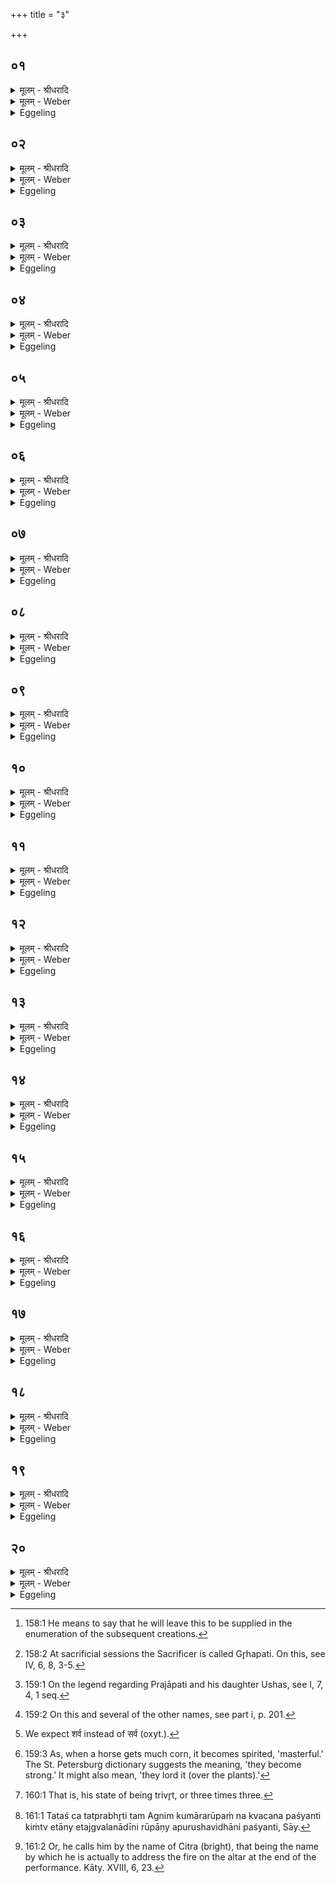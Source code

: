 +++
title = "३"

+++


## ०१
<details><summary>मूलम् - श्रीधरादि</summary>

प्रजा᳘पतिर्वा᳘ ऽइदम᳘ग्र ऽआसीत्॥  
(दे᳘) ए᳘क एव᳘ सो ऽकामयत स्यां प्र᳘जायेये᳘ति᳘ सो ऽश्राम्यत्स त᳘पो ऽतप्यत त᳘स्माच्छ्रान्ता᳘त्तेपानादा᳘पो ऽसृज्यन्त त᳘स्मात्पु᳘रुषात्तप्तादा᳘पो जायन्ते॥
</details>

<details><summary>मूलम् - Weber</summary>

प्रजा᳘पतिर्वा᳘ इदम᳘ग्र आसीत्॥  
ए᳘क एवॗ सो ऽकामयत स्याम् प्र᳘जायेये᳘तिॗ सो ऽश्राम्यत्स त᳘पो ऽतप्यत त᳘स्माछ्रान्ता᳘त्तेपानादा᳘पो ऽसृज्यन्त त᳘स्मात्पु᳘रुषात्तप्तादा᳘पो जायन्ते॥
</details>

<details><summary>Eggeling</summary>

1. Verily, Prajāpati alone was here in the beginning. He desired, 'May I exist, may I reproduce myself!' He toiled, he practised austerity (or, became heated). From him, worn out and heated, the waters were created: from that heated Person the waters are born.
</details>

## ०२
<details><summary>मूलम् - श्रीधरादि</summary>

(न्त ऽ) आ᳘पो ऽब्रुव᳘न्॥  
(न्क्व) क्व व्वयं᳘ भवामे᳘ति त᳘प्यध्वमि᳘त्यब्रवीत्ता᳘ ऽअतप्यन्त ताः फे᳘नमसृजन्त त᳘स्मादपां᳘ तप्ता᳘नां फे᳘नो जायते॥
</details>

<details><summary>मूलम् - Weber</summary>

आ᳘पो ऽब्रुव᳘न्॥  
क्व वय᳘म् भवामे᳘ति त᳘प्यध्वमि᳘त्यब्रवीत्ता᳘ अतप्यन्त ताः फे᳘नमसृजन्त त᳘स्मादपां᳘ तप्ता᳘नाम् फे᳘नो जायते॥
</details>

<details><summary>Eggeling</summary>

2. The waters said, 'What is to become of us?'--'Ye shall be heated,' he said. They were heated; they created foam: hence foam is produced in heated water.
</details>

## ०३
<details><summary>मूलम् - श्रीधरादि</summary>

फे᳘नो ऽब्रवी᳘त्॥  
(त्क्वा) क्वाहं᳘ भवानी᳘ति त᳘प्यस्वे᳘त्यब्रवी᳘त्सो ऽतप्यत स मृ᳘दमसृजतैतद्वै फे᳘नस्तप्यते य᳘द᳘प्स्वावे᳘ष्टमानः प्ल᳘वते स᳘ य᳘दोपहन्य᳘ते मृ᳘देव᳘ भवति॥
</details>

<details><summary>मूलम् - Weber</summary>

फे᳘नो ऽब्रवीत्॥  
क्वाह᳘म् भवानी᳘ति त᳘प्यस्वे᳘त्यब्रवीॗत्सो ऽतप्यत स मृ᳘दमसृजतैतद्वै फे᳘नस्तप्यते य᳘दॗप्स्वावे᳘ष्टमानः प्ल᳘वते स᳘ यॗदोपहन्य᳘ते मृ᳘देव᳘ भवति॥
</details>

<details><summary>Eggeling</summary>

3. The foam (m.) said, 'What is to become of me?'--'Thou shalt be heated!' he said. It was heated, and produced clay; for indeed the foam is heated, when it floats on the water, covering it; and when one beats upon it, it indeed becomes clay.
</details>

## ०४
<details><summary>मूलम् - श्रीधरादि</summary>

मृ᳘दब्रवी᳘त्॥  
(त्क्वा) क्वाहं᳘ भवानी᳘ति त᳘प्यस्वे᳘त्यब्रवी᳘त्सा ऽतप्यत सा सि᳘कता ऽअसृजतैतद्वै मृ᳘त्तप्यते य᳘देनां विकृष᳘न्ति त᳘स्माद्यद्य᳘पि सु᳘मार्त्स्नं व्विकृष᳘न्ति सैकत᳘मिवैव᳘ भवत्येता᳘वन्नु तद्य᳘त्क्वाहं᳘ भवानि᳘ क्वाहं᳘ भवानी᳘ति॥
</details>

<details><summary>मूलम् - Weber</summary>

मृ᳘दब्रवीत्॥  
क्वाह᳘म् भवानी᳘ति त᳘प्यस्वे᳘त्यब्रवीॗत्सातप्यत सा सि᳘कता असृजतैतद्वै मृ᳘त्तप्यते य᳘देनां विकृष᳘न्ति त᳘स्माद्यद्य᳘पि सु᳘मार्त्स्नं विकृष᳘न्ति सैकत᳘मिवैव᳘ भवत्येता᳘वन्नु तद्यॗत्क्वाह᳘म् भवानिॗ क्वाह᳘ भवानी᳘ति॥
</details>

<details><summary>Eggeling</summary>

4. The clay (f.) said, 'What is to become of me?'--'Thou shalt be heated!' he said. It was heated,

and produced sand; for this clay becomes indeed heated when they plough it; and if only they plough very fine then it becomes, as it were, sandy. So much, then, as to that 'What is to become of me? what is to become of me [^egg_320]?'

[^egg_320]: 158:1 He means to say that he will leave this to be supplied in the enumeration of the subsequent creations.
</details>

## ०५
<details><summary>मूलम् - श्रीधरादि</summary>

सि᳘कताभ्यः श᳘र्करा ऽमसृजत॥  
त᳘स्मात्सि᳘कताः श᳘र्करै᳘वान्ततो᳘ भवति श᳘र्कराया ऽअ᳘श्मानं त᳘स्माच्छ᳘र्करा᳘श्मै᳘वान्ततो᳘ भवत्य᳘श्मनो᳘ ऽयस्त᳘स्माद᳘श्मनो᳘ ऽयो धमन्त्य᳘यसो हि᳘रण्यं त᳘स्माद᳘यो बहुध्मातᳫँ᳭ हि᳘रण्यसंकाशमिवैव᳘ भवति॥
</details>

<details><summary>मूलम् - Weber</summary>

सि᳘कताभ्यः श᳘र्करामसृजत॥  
त᳘स्मात्सि᳘कताः श᳘र्करैॗवान्ततो᳘ भवति श᳘र्कराया अ᳘श्मानं त᳘स्माछ᳘र्करा᳘श्मैॗवान्ततो᳘ भवत्य᳘श्मनो᳘ ऽयस्त᳘स्माद᳘श्मनो᳘ ऽयो धमन्त्य᳘यसो हि᳘रण्यं त᳘स्माद᳘यो बहुध्मातᳫं हि᳘रण्यसंकाशमिवैव᳘ भवति॥
</details>

<details><summary>Eggeling</summary>

5. From the sated he created the pebble: whence sand finally indeed becomes a pebble;--from the pebble the stone: whence the pebble finally indeed becomes a stone;--from the stone metal ore: whence from stone they smelt ore;--from ore gold: whence ore much smelted comes, as it were, to have the appearance of gold.
</details>

## ०६
<details><summary>मूलम् - श्रीधरादि</summary>

तद्य᳘दसृज्यता᳘क्षरत्॥ 
(त्त) तद्यद᳘क्षरत्त᳘स्मादक्ष᳘रं य᳘दष्टौ कृत्वो᳘ ऽक्षर᳘त्सै᳘वाष्टा᳘क्षरा गाय᳘त्र्यभवत्[[!!]]॥
</details>

<details><summary>मूलम् - Weber</summary>

तद्य᳘दसृज्यता᳘क्षरत् तद्यद᳘क्षरत्त᳘स्मादक्ष᳘रं य᳘दष्टौ कृत्वो᳘ ऽक्षरॗत्सैॗवाष्टा᳘क्षरा गायत्र्य᳘ भवत्॥
</details>

<details><summary>Eggeling</summary>

6. Now that which was created was flowing; and inasmuch as it was flowing (aksharat), a syllable (akshara) resulted therefrom; and inasmuch as it flowed eight times, that octosyllabic Gāyatrī was produced.
</details>

## ०७
<details><summary>मूलम् - श्रीधरादि</summary>

(द᳘) अ᳘भूद्वा᳘ ऽइयं᳘ प्रतिष्ठे᳘ति॥  
तद्भृ᳘मिरभवत्ता᳘मप्रथयत्सा᳘ पृथि᳘व्यभवत्त᳘स्यामस्यां᳘[[!!]] प्रतिष्ठा᳘यां भूता᳘नि च भूता᳘नां च प᳘तिः संव्वत्सरा᳘यादीक्षन्त भूता᳘नां प᳘तिर्गृह᳘पतिरा᳘सीदुषाः प᳘त्नी॥
</details>

<details><summary>मूलम् - Weber</summary>

अ᳘भूद्वा᳘ इय᳘म् प्रतिष्ठे᳘ति॥  
तद्भृ᳘मिरभवत्ता᳘मप्रथयत्सा᳘ पृथिव्य᳘भवत्त᳘स्यामस्या᳘म् प्रतिष्ठा᳘याम् भूता᳘नि च भूता᳘नां च प्र᳘तिः संवत्सरा᳘यादीक्षन्त भूता᳘नाम् प्र᳘तिर्गृह᳘पतिरा᳘सीदुषाः प᳘त्नी॥
</details>

<details><summary>Eggeling</summary>

7. 'This has indeed become (bhū) a foundation (resting-place),' so he thought: whence it became the earth (bhūmi). He spread it out (prath): it became the broad (earth, pr̥thivī). On this earth, as on a foundation, the beings, and the lord of beings, consecrated themselves for a year: the lord of beings was the master of the house [^egg_321], and Ushas (the Dawn) was the mistress.

[^egg_321]: 158:2 At sacrificial sessions the Sacrificer is called Gr̥hapati. On this, see IV, 6, 8, 3-5.
</details>

## ०८
<details><summary>मूलम् - श्रीधरादि</summary>

तद्या᳘नि ता᳘नि भूता᳘नि॥  
(न्यृ) ऋत᳘वस्ते᳘ ऽथ यः स᳘ भूता᳘नां प᳘तिः संव्वत्सरः सो᳘ ऽथ या᳘ सोषाः प᳘त्न्यौषसी सा ता᳘नीमा᳘नि भूता᳘नि च भूता᳘नां च प᳘तिः संव्वत्सर᳘ ऽउष᳘सि रे᳘तो ऽसिञ्चन्त्स᳘ संव्वत्सरे᳘ कुमा᳘रो ऽजायत᳘ सो ऽरोदीत्॥
</details>

<details><summary>मूलम् - Weber</summary>

तद्या᳘नि ता᳘नि भूता᳘नि॥  
ऋत᳘वस्ते᳘ ऽथ यः स᳘ भूता᳘नाम् प᳘तिः संवत्सरः सो᳘ ऽथ याॗ सोषाः प᳘त्न्यौषसी सा ता᳘नीमा᳘नि भूता᳘नि च भूता᳘नां च प᳘तिः संवत्सर᳘ उष᳘सि रे᳘तो ऽसिञ्चन्त्स᳘ संवत्सरे᳘ कुमाॗरो ऽजायतॗ सो ऽरोदीत्॥
</details>

<details><summary>Eggeling</summary>

8. Now, those beings are the seasons; and that lord of beings is the year; and that Ushas, the mistress, is the Dawn. And these same creatures, as well as the lord of beings, the year, laid seed

into Ushas [^egg_322]. There a boy (kumāra) was born in a year: he cried.

[^egg_322]: 159:1 On the legend regarding Prajāpati and his daughter Ushas, see I, 7, 4, 1 seq.
</details>

## ०९
<details><summary>मूलम् - श्रीधरादि</summary>

(त्तं᳘) तं᳘ प्रजा᳘पतिरब्रवीत्॥  
(त्कु᳘) कु᳘मार कि᳘ᳫँ᳘ रोदिषि यच्छ्र᳘मात्त᳘पसो᳘ ऽधि जातो ऽसी᳘ति᳘ सो ऽब्रवीद᳘नपहतपाप्मा वा᳘ ऽअस्म्य᳘हितनामा ना᳘म मे धेही᳘ति त᳘स्मात्पुत्र᳘स्य जात᳘स्य ना᳘म कुर्यात्पाप्मा᳘नमे᳘वास्य तद᳘पहन्त्य᳘पि द्विती᳘यम᳘पि तृती᳘यमभिपूर्व्व᳘मे᳘वास्य त᳘त्पाप्मा᳘नम᳘पहन्ति॥
</details>

<details><summary>मूलम् - Weber</summary>

त᳘म् प्रजा᳘पतिरब्रवीत्॥  
कु᳘मार किं᳘ रोदिषि यछ्र᳘मात्त᳘पसो᳘ ऽधि जातो ऽसी᳘तिॗ सो ऽब्रवीद᳘नपहतपाप्मा वा᳘ अस्म्य᳘हितनामा नाम म धेही᳘ति त᳘स्मात्पुत्र᳘स्य जात᳘स्य ना᳘म कुर्यात्पाप्मा᳘नमेॗवास्य तद᳘पहन्त्य᳘पि द्विती᳘यम᳘पि तृती᳘यमभिपूर्व᳘मेॗवास्य त᳘त्पाप्मा᳘नम᳘पहन्ति॥
</details>

<details><summary>Eggeling</summary>

9. Prajāpati said to him, 'My boy, why criest thou, when thou art born out of labour and trouble?' He said, 'Nay, but I am not freed from (guarded against) evil; I have no name given me: give me a name!' Hence one should give a name to the boy that is born, for thereby one frees him from evil;--even a second, even a third (name), for thereby one frees him from evil time after time.
</details>

## १०
<details><summary>मूलम् - श्रीधरादि</summary>

त᳘मब्रवीद्रु᳘द्रो ऽसी᳘ति॥  
तद्य᳘दस्य तन्नामा᳘करोदग्निस्त᳘द्रूपमभवदग्निर्वै᳘ रुद्रो यद᳘रोदीत्त᳘स्माद्रु᳘द्रः[[!!]] सो ऽब्रवीज्ज्या᳘यान्वा ऽअ᳘तो ऽस्मि धे᳘ह्येव᳘ मे नामे᳘ति॥
</details>

<details><summary>मूलम् - Weber</summary>

त᳘मब्रवीद्रुॗद्रो ऽसी᳘ति॥  
तद्य᳘दस्य तन्नामा᳘करोदग्निस्त᳘द्रूपमभवदग्निव᳘ रुद्रो यद᳘रोदीत्त᳘स्माद्रुॗद्रः सो ऽब्रवीज्ज्या᳘यान्वा अ᳘तो ऽस्मि धेॗह्येव᳘ मे नामे᳘ति॥
</details>

<details><summary>Eggeling</summary>

10. He said to him, 'Thou art Rudra [^egg_323].' And because he gave him that name, Agni became suchlike (or, that form), for Rudra is Agni: because he cried (rud) therefore he is Rudra. He said, 'Surely, I am mightier than that: give me yet a name!'

[^egg_323]: 159:2 On this and several of the other names, see part i, p. 201.
</details>

## ११
<details><summary>मूलम् - श्रीधरादि</summary>

त᳘मब्रवीच्छ᳘र्व्वो ऽसी᳘ति॥  
तद्य᳘दस्य तन्नामा᳘करोदा᳘पस्त᳘द्रूप᳘मभवन्ना᳘पो वै᳘ स᳘र्व्वो ऽद्भ्यो᳘ हीदᳫँ᳭ स᳘र्व्वं जा᳘यते᳘ सो ऽब्रवीज्ज्या᳘यान्वा ऽअ᳘तो ऽस्मि धे᳘ह्येव᳘ मे नामे᳘ति॥
</details>

<details><summary>मूलम् - Weber</summary>

त᳘मब्रवीत्सॗर्वो ऽसी᳘ति॥  
तद्य᳘दस्य तन्नामा᳘करोदा᳘पस्त᳘द्रूपमभवन्ना᳘पो वै᳘ सॗर्वो [^wbr_1] ऽद्भ्योॗ हीदᳫं स᳘र्वं जा᳘यतेॗ सो ऽब्रवीज्ज्या᳘यान्वा अ᳘तो ऽस्मि धे᳘ह्येव᳘ मे नामे᳘ति॥  

[^wbr_1]: We expect शर्व instead of सर्व (oxyt.).
</details>

<details><summary>Eggeling</summary>

11. He said to him, 'Thou art Sarva.' And because he gave the him that name, the waters became suchlike, for Sarva is the waters, inasmuch as from the water everything (sarva) here is produced. He said, 'Surely, I am mightier than that: give me yet a name!'
</details>

## १२
<details><summary>मूलम् - श्रीधरादि</summary>

त᳘मब्रवीत्पशुप᳘तिरसी᳘ति॥  
तद्य᳘दस्य तन्नामा᳘करोदो᳘षधयस्त᳘द्रूप᳘मभवन्नो᳘षधयो वै᳘ पशुप᳘तिस्त᳘स्माद्यदा᳘ पश᳘व ऽओ᳘षधीर्ल᳘भन्ते᳘ ऽथ[[!!]] पतीयन्ति᳘ सो ऽब्रवीज्ज्या᳘यान्वा ऽअ᳘तो ऽस्मि धे᳘ह्येव᳘ मे नामे᳘ति॥
</details>

<details><summary>मूलम् - Weber</summary>

त᳘मब्रवीत्पशुप᳘तिरसी᳘ति॥  
तद्य᳘दस्य तन्नामा᳘करोदो᳘षधयस्त᳘द्रूप᳘मभवन्नो᳘षधयो वै᳘ पशुप᳘तिस्त᳘स्माद्यदा᳘ पश᳘व ओ᳘षधीर्ल᳘भन्ते ऽथ᳘ पतीयन्तिॗ सो ऽब्रवीज्ज्या᳘यान्वा अ᳘तो ऽस्मि धेॗह्येव᳘ मे नामे᳘ति॥
</details>

<details><summary>Eggeling</summary>

12. He said to him, 'Thou art Paśupati.' And because he gave him that name, the plants became suchlike, for Paśupati is the plants: hence when cattle (paśu) get plants, then they play the master [^egg_324] (patīy). He said, 'Surely, I am mightier than that: give me yet a name!'

[^egg_324]: 159:3 As, when a horse gets much corn, it becomes spirited, 'masterful.' The St. Petersburg dictionary suggests the meaning, 'they become strong.' It might also mean, 'they lord it (over the plants).'
</details>

## १३
<details><summary>मूलम् - श्रीधरादि</summary>

त᳘मब्रवीदु᳘ग्रो ऽसी᳘ति॥  
तद्य᳘दस्य तन्नामा᳘करोद्वायुस्त᳘द्रूप᳘मभवद्वायुर्वा᳘ ऽउग्रस्त᳘स्माद्यदा ब᳘लवद्वा᳘युग्रो᳘ व्वाती᳘त्याहुः᳘ सो ऽब्रवीज्ज्या᳘यान्वा ऽअ᳘तो ऽस्मि धे᳘ह्येव᳘ मे नामे᳘ति॥
</details>

<details><summary>मूलम् - Weber</summary>

त᳘मब्रवीदुॗग्रो ऽसी᳘ति॥  
तद्य᳘दस्य तन्नामा᳘करोद्वायुस्त᳘द्रूप᳘म्भवद्वायुर्वा᳘ उग्रस्त᳘स्माद्यदा ब᳘लवद्वा᳘युग्रो᳘ वातो᳘त्याहुःॗ सो ऽब्रवीज्ज्या᳘यान्वा अ᳘तो ऽस्मि धेॗह्येव᳘ मे नामे᳘ति॥
</details>

<details><summary>Eggeling</summary>

13. He said to him, 'Thou art Ugra.' And

because he gave him that name, Vāyu (the wind) became suchlike, for Ugra is Vāyu: hence when it blows strongly, they say 'Ugra is blowing.' He said, 'Surely, I am mightier than that: give me yet a name!'
</details>

## १४
<details><summary>मूलम् - श्रीधरादि</summary>

त᳘मब्रवीदश᳘निरसी᳘ति॥  
तद्य᳘दस्य तन्नामा᳘करोद्विद्युत्त᳘द्रूप᳘मभवद्विद्युद्वा᳘ ऽअश᳘निस्त᳘स्माद्यं᳘ विद्युद्ध᳘न्त्यश᳘निरबधीदि᳘त्याहुः᳘ सो ऽब्रवीज्ज्या᳘यान्वा ऽअ᳘तो ऽस्मि धे᳘ह्येव᳘ मे नामे᳘ति॥
</details>

<details><summary>मूलम् - Weber</summary>

त᳘मब्रवीदश᳘निरसी᳘ति॥  
तद्य᳘दस्य तन्नामा᳘करोद्विद्युत्त᳘द्रूप᳘मभवद्विद्युद्वा᳘ अश᳘निस्त᳘स्माद्यं᳘ विद्युद्ध᳘न्त्यश᳘निरबधीदि᳘त्याहुःॗ सो ऽब्रवीज्ज्या᳘यान्वा अ᳘तो ऽस्मि धेॗह्येव᳘ मे नामे᳘ति॥
</details>

<details><summary>Eggeling</summary>

14. He said to him, 'Thou art Aśani.' And because he gave him that name, the lightning became suchlike, for Aśani is the lightning: hence they say of him whom the lightning strikes, 'Aśani has smitten him.' He said, 'Surely, I am mightier than that: give me yet a name!'
</details>

## १५
<details><summary>मूलम् - श्रीधरादि</summary>

त᳘मब्रवीद्भ᳘वो ऽसी᳘ति॥  
तद्य᳘दस्य तन्नामा᳘करोत्पर्ज᳘न्यस्त᳘द्रूप᳘मभवत्पर्ज᳘न्यो वै᳘ भवः᳘ पर्ज᳘न्या᳘द्धीदᳫँ᳭ स᳘र्व्वं भ᳘वति᳘ सो ऽब्रवीज्ज्या᳘यान्वा ऽअ᳘तो ऽस्मि धे᳘ह्येव᳘ मे नामे᳘ति॥
</details>

<details><summary>मूलम् - Weber</summary>

त᳘मब्रवीद्भॗवो ऽसी᳘ति॥  
तद्य᳘दस्य तन्नामा᳘करोत्पर्ज᳘न्यस्त᳘द्रूप᳘मभवत्पर्ज᳘न्यो वै᳘ भवः᳘ पर्ज᳘न्याॗद्धीदᳫं स᳘र्वम् भ᳘वतिॗ सो ऽब्रवीज्ज्या᳘यान्वा अ᳘तो ऽस्मि धेॗह्येव᳘ मे नामे᳘ति॥
</details>

<details><summary>Eggeling</summary>

15. He said to him, 'Thou art Bhava.' And because he gave him that name, Parjanya (the rain-god) became suchlike; for Bhava is Parjanya, since everything here comes (bhavati) from the rain-cloud. He said, 'Surely, I am mightier than that: give me yet a name!'
</details>

## १६
<details><summary>मूलम् - श्रीधरादि</summary>

त᳘मब्रवीन्महा᳘न्दे᳘वो ऽसी᳘ति॥  
तद्य᳘दस्य तन्नामा᳘करोच्चन्द्र᳘मास्त᳘द्रूप᳘मभवत्प्रजा᳘पतिर्व्वै᳘ चन्द्र᳘माः प्रजा᳘पतिर्व्वै᳘ महा᳘न्दे᳘वः सो ऽब्रवीज्ज्या᳘यान्वा ऽअतो ऽस्मि धे᳘ह्येव᳘ मे नामे᳘ति॥
</details>

<details><summary>मूलम् - Weber</summary>

त᳘मब्रवीन्महा᳘न्देॗवो ऽसी᳘ति॥  
तद्य᳘दस्य तन्नामा᳘करोच्चन्द्र᳘मास्त᳘द्रूप᳘मभवत्प्रजा᳘पतिर्वै᳘ चन्द्र᳘माः प्रजा᳘पतिर्वै᳘ महा᳘न्देॗवः सो ऽब्रवीज्ज्या᳘यान्वा अतो ऽस्मि धेॗह्येव᳘ मे नामे᳘ति॥
</details>

<details><summary>Eggeling</summary>

16. He said to him, 'Thou art Mahān Devaḥ (the Great God).' And because he gave him that name, the moon became suchlike, for the moon is Prajāpati, and Prajāpati is the Great God. He said, 'Surely, I am mightier than that: give me yet a name!'
</details>

## १७
<details><summary>मूलम् - श्रीधरादि</summary>

त᳘मब्रवीदी᳘शानो ऽसी᳘ति॥  
तद्य᳘दस्य तन्नामा᳘करोदादित्यस्त᳘द्रूप᳘मभवदादित्यो वा ऽई᳘शान ऽआदित्यो ह्य᳘स्य स᳘र्व्वस्ये᳘ष्टे᳘ सो ऽब्रवीदेता᳘वान्वा᳘ ऽअस्मि मामे᳘तः परो ना᳘म धा इ᳘ति॥
</details>

<details><summary>मूलम् - Weber</summary>

त᳘मब्रवीदी᳘शानो ऽसी᳘ति॥  
तद्य᳘दस्य तन्नामा᳘करोदादित्यस्त᳘द्रूप᳘मभवदादित्यो वा ई᳘शान आदित्यो ह्य᳘स्य स᳘र्वस्ये᳘ष्टेॗ सो ऽब्रवीदेता᳘वान्वा᳘ अस्मि मा मे᳘तः परो ना᳘म धा इ᳘ति॥
</details>

<details><summary>Eggeling</summary>

17. He said to him, 'Thou art Īśāna (the Ruler).' And because he gave him that name, the Sun became suchlike, for Īśāna is the Sun, since the Sun rules over this All. He said, 'So great indeed I am: give me no other name after that!'
</details>

## १८
<details><summary>मूलम् - श्रीधरादि</summary>

ता᳘न्येता᳘न्यष्टा᳘वग्निरूपा᳘णि॥  
कुमारो᳘ नवमः᳘ सै᳘वाग्नि᳘स्त्रिवृ᳘त्ता॥
</details>

<details><summary>मूलम् - Weber</summary>

ता᳘न्येता᳘न्यष्टा᳘वग्निरूपा᳘णि॥  
कुमारो᳘ नवमः᳘ सैॗवाग्नि᳘स्त्रिवृ᳘त्ता॥
</details>

<details><summary>Eggeling</summary>

18. These then are the eight forms of Agni. Kumāra (the boy) is the ninth: that is Agni's threefold state [^egg_325].

[^egg_325]: 160:1 That is, his state of being trivr̥t, or three times three.
</details>

## १९
<details><summary>मूलम् - श्रीधरादि</summary>

य᳘द्वे᳘वाष्टा᳘वग्निरूपा᳘णि॥  
(ण्य) अष्टा᳘क्षरा गायत्री त᳘स्मादाहुर्गाय᳘त्रो ऽग्निरि᳘ति᳘ सो ऽयं᳘ कुमारो᳘ रूपा᳘ण्यनुप्रा᳘विशन्न वा᳘ ऽअग्निं᳘ कुमार᳘मिव पश्यन्त्येता᳘न्ये᳘वास्य रूपा᳘णि पश्यन्त्येता᳘नि हि᳘ रूपा᳘ण्यनुप्रा᳘विशत्॥
</details>

<details><summary>मूलम् - Weber</summary>

य᳘द्वेॗवाष्टा᳘वग्निरूपा᳘णि॥  
अष्टा᳘क्षरा गायत्री त᳘स्मादाहुर्गायॗत्रो ऽग्निरि᳘तिॗ सो ऽयं᳘ कुमारो᳘ रूपा᳘ण्यनुप्रा᳘विशन्न वा᳘ अग्निं᳘ कुमार᳘मिव पश्यन्त्येता᳘न्येॗवास्य रूपा᳘णि पश्यन्त्येता᳘नि हि᳘ रूपा᳘ण्यनुप्रा᳘विशत्॥
</details>

<details><summary>Eggeling</summary>

19. And because there are eight forms of Agni--

the Gāyatrī consisting of eight syllables--therefore they say, 'Agni is Gāyatra.' That boy entered into the forms one after another; for one never sees him as a mere boy (kumāra), but one sees those forms of his [^egg_326], for he assumed those forms one after another.

[^egg_326]: 161:1 Tataś ca tatprabhr̥ti tam Agnim kumārarūpaṁ na kvacana paśyanti kiṁtv etāny etajgvalanādīni rūpāṇy apurushavidhāni paśyanti, Sāy.
</details>

## २०
<details><summary>मूलम् - श्रीधरादि</summary>

(त्त᳘) त᳘मेत᳘ᳫँ᳘ संव्वत्सर᳘ ऽएव᳘ चिनुया᳘त्॥  
(त्सं) संवत्सरे᳘ ऽनुब्रूयाद्द्व᳘योरि᳘त्यु है᳘क ऽआहुः संव्वत्सरे वै तद्रे᳘तो ऽसिञ्चन्त्स᳘ संव्वत्सरे᳘ कुमा᳘रो ऽजायत त᳘स्मा द्द्व᳘योरेव᳘ चिनुयाद्द्व᳘योर᳘नुब्रूयादि᳘ति संव्वत्सरे᳘ त्वेव᳘ चिनुया᳘त्संव्वत्सरे᳘ ऽनुब्रूयाद्यद्वाव रे᳘तः सिक्तं त᳘देव᳘ जायते तत्त᳘तो व्विक्रिय᳘माणमेव व्व᳘र्धमानᳫँ᳭ शेते त᳘स्मात्संव्वत्सर᳘ ऽएव᳘ चिनुया᳘त्संव्वत्सरे᳘ ऽनुब्रूयात्त᳘स्य चित᳘स्य ना᳘म करोति पाप्मा᳘न᳘मेवास्य तद᳘पहन्ति चित्र᳘नामानं करोति चि᳘त्रो ऽसी᳘ति स᳘र्व्वाणि हि᳘ चित्रा᳘ण्यग्निः[[!!]]॥
</details>
<details><summary>मूलम् - Weber</summary>

त᳘मेत᳘ᳫं᳘ संवत्सर᳘ एव᳘ चिनुया᳘त्॥  
संवत्सरे᳘ ऽनुब्रूयाद्दू᳘योरित्यु है᳘क आहुः संवत्सरे वै तद्रे᳘तो ऽसिञ्चन्त्स᳘ संवत्सरे᳘ कुमाॗरो ऽजायत त᳘स्माद्दू᳘योरेव᳘ चिनुयाद्वू᳘योर᳘नुब्रूयादि᳘ति संवत्सरेॗ त्वेव᳘ चिनुया᳘त्संवत्सरे᳘ ऽनुब्रूयाद्यद्वाव रे᳘तः सिक्तं त᳘देव᳘ जायते तत्त᳘तो विक्रिय᳘माणमेव व᳘र्धमानं शेते त᳘स्मात्संवत्सर᳘ एव᳘ चिनुया᳘त्संवत्सरे᳘ ऽनुब्रूयात्त᳘स्य चित᳘स्य ना᳘म करोति पाप्मा᳘नॗमेवास्य तद᳘पहन्ति चित्र᳘नामानं करोति चिॗत्रो ऽसी᳘ति स᳘र्वाणि हि᳘ चित्रा᳘ण्यग्निः᳟॥
</details>
<details><summary>Eggeling</summary>

20. One ought to build him (Agni, the fire-altar) up in (the space of) a year, and recite for a year. 'For two (years),' however, say some; 'for in one year they laid the seed, and in one year that boy was born, therefore let him build for two (years), and recite for two (years).' Let him, however, build for a year only, and recite for a year; for the same seed which is laid is brought forth; it then lies changing and growing: hence let him build for a year only, and recite for a year. To him (Agni) when built up (cita) he gives a name: whereby he keeps away evil from him. He calls him by a bright (citra) name [^egg_327], saying, 'Thou art bright;' for Agni is all bright things.

[^egg_327]: 161:2 Or, he calls him by the name of Citra (bright), that being the name by which he is actually to address the fire on the altar at the end of the performance. Kāty. XVIII, 6, 23.
</details>

